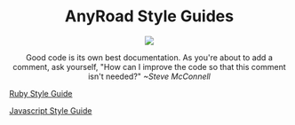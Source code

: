 <h1 align="center">AnyRoad Style Guides</h1>
<p align="center">
  <img src='http://2.bp.blogspot.com/-JfAfqIyM9Xo/UYyuAzRVReI/AAAAAAAAA7o/uAigMXyXVzw/s1600/man_walking_dog2.jpg' />
</p>
<p align="center"> Good code is its own best documentation. As you're about to add a comment, ask yourself, "How can I improve the code so that this comment isn't needed?" <i>~Steve McConnell</i></p>

[Ruby Style Guide](ruby_style_guide.md)

[Javascript Style Guide](javascript_style_guide.md)